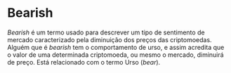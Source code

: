 # Bearish

_Bearish_ é um termo usado para descrever um tipo de sentimento de mercado caracterizado pela diminuição dos preços das criptomoedas. Alguém que é _bearish_ tem o comportamento de  urso, e assim acredita que o valor de uma determinada criptomoeda, ou mesmo o mercado, diminuirá de preço. Está relacionado com o termo Urso (_bear_).
